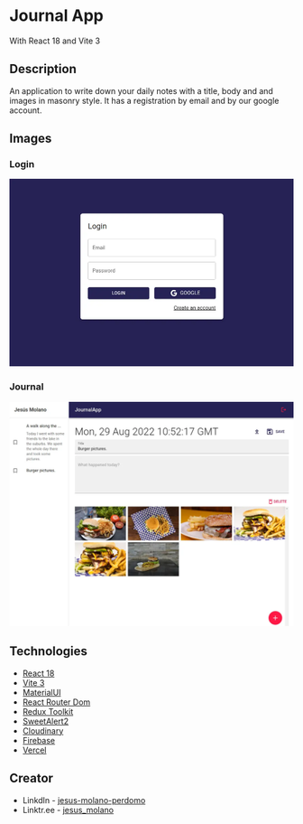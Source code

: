 # Journal App
With React 18 and Vite 3

## Description

An application to write down your daily notes with a title, body and and images in masonry style.
It has a registration by email and by our google account.

## Images
### Login
![Login Image](https://github.com/jesus-molano/react18-journal-app/blob/abe00f4d0a8d2ff93e887768b537ce5e1595da27/public/login.webp "Login image")
### Journal
![Journal Image](https://github.com/jesus-molano/react18-journal-app/blob/abe00f4d0a8d2ff93e887768b537ce5e1595da27/public/journal.webp "Journal image")


## Technologies

* [React 18](https://reactjs.org)
* [Vite 3](https://vitejs.dev)
* [MaterialUI](https://mui.com/)
* [React Router Dom](https://reactrouter.com/)
* [Redux Toolkit](https://redux-toolkit.js.org/)
* [SweetAlert2](https://sweetalert2.github.io/)
* [Cloudinary](https://cloudinary.com/)
* [Firebase](https://firebase.google.com/)
* [Vercel](https://vercel.com/)

## Creator
* LinkdIn - [jesus-molano-perdomo](https://www.linkedin.com/in/jesus-molano-perdomo/)
* Linktr.ee - [jesus_molano](https://linktr.ee/jesus_molano)
